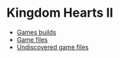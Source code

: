 # Kingdom Hearts II

* [Games builds](builds.md)
* [Game files](files.md)
* [Undiscovered game files](files-unknown.md)